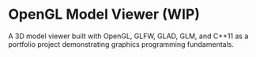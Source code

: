 
# OpenGL Model Viewer (WIP)

A 3D model viewer built with OpenGL, GLFW, GLAD, GLM, and C++11 as a portfolio project demonstrating graphics programming fundamentals.